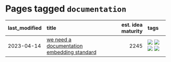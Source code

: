 # Pages tagged `documentation`

|last_modified|title|est. idea maturity|tags
|:---|:---|---:|:---|
|2023-04-14|[we need a documentation embedding standard](../doc-embed-standard.md)|2245|[![](https://img.shields.io/badge/tag-accessibility-29349d)](../tags/accessibility.md) [![](https://img.shields.io/badge/tag-documentation-3ed1c7)](../tags/documentation.md) [![](https://img.shields.io/badge/tag-standard-57146)](../tags/standard.md) [![](https://img.shields.io/badge/tag-tooling-a68128)](../tags/tooling.md)|